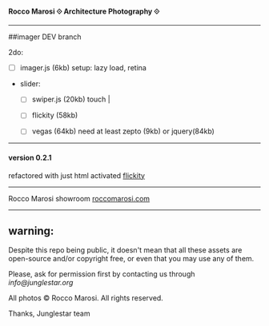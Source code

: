 #### Rocco Marosi ⟐ Architecture Photography ⟐
- - - -

##imager DEV branch

2do:

- [ ] imager.js (6kb) setup: lazy load, retina

- slider:
    - [ ] swiper.js (20kb) touch | 
    - [ ] flickity (58kb)
    - [ ] vegas (64kb) need at least zepto (9kb) or jquery(84kb)

    

- - - -

#### version 0.2.1
refactored with just html activated [flickity](http://flickity.metafizzy.co/)

- - - -

Rocco Marosi showroom [roccomarosi.com](http://roccomarosi.com)

- - - -


## warning:

Despite this repo being public, it doesn't mean that all these assets are open-source and/or copyright free, or even that you may use any of them.

Please, ask for permission first by contacting us through _info@junglestar.org_

All photos © Rocco Marosi. All rights reserved.

Thanks, Junglestar team
